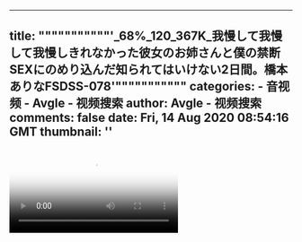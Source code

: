 
---
title: """""""""""'_68%_120_367K_我慢して我慢して我慢しきれなかった彼女のお姉さんと僕の禁断SEXにのめり込んだ知られてはいけない2日間。橋本ありなFSDSS-078'"""""""""""
categories: 
    - 音视频
    - Avgle - 视频搜索
author: Avgle - 视频搜索
comments: false
date: Fri, 14 Aug 2020 08:54:16 GMT
thumbnail: ''
---

<div>   
<video controls loop poster="https://static-clst.avgle.com/videos/tmb13/425178/7.jpg" src="https://static-clst.avgle.com/videos/tmb13/425178/preview.mp4"></video>  
</div>
            